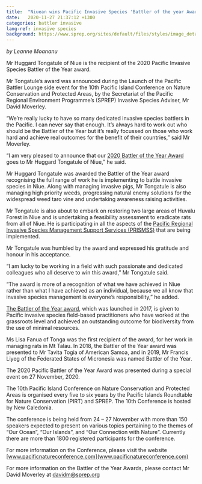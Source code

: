 ```yaml
---
title:  "Niuean wins Pacific Invasive Species 'Battler of the year Award'"
date:   2020-11-27 21:37:12 +1300
categories: battler invasive
lang-ref: invasive species
background: https://www.sprep.org/sites/default/files/styles/image_detai_670_400_/public/images/news/IMG_20150916_101333_b.jpg?itok=WiXD6fs3/600x300
---
```

*by Leanne Moananu*

Mr Huggard Tongatule of Niue is the recipient of the 2020 Pacific Invasive Species Battler of the Year award. 

Mr Tongatule’s award was announced during the Launch of the Pacific Battler Lounge side event for the 10th Pacific Island Conference on Nature Conservation and Protected Areas, by the Secretariat of the Pacific Regional Environment Programme’s (SPREP) Invasive Species Adviser, Mr David Moverley. 

“We’re really lucky to have so many dedicated invasive species battlers in the Pacific. I can never say that enough. It’s always hard to work out who should be the Battler of the Year but it’s really focussed on those who work hard and achieve real outcomes for the benefit of their countries,” said Mr Moverley.

“I am very pleased to announce that our [2020 Battler of the Year Award](https://www.youtube.com/watch?v=jCMY4qq-WaI&feature=youtu.be) goes to Mr Huggard Tongatule of Niue,” he said.  

Mr Huggard Tongatule was awarded the Battler of the Year award recognising the full range of work he is implementing to battle invasive species in Niue.  Along with managing invasive pigs, Mr Tongatule is also managing high priority weeds, progressing natural enemy solutions for the widespread weed taro vine and undertaking awareness raising activities. 

Mr Tongatule is also about to embark on restoring two large areas of Huvalu Forest in Niue and is undertaking a feasibility assessment to eradicate rats from all of Niue. He is participating in all the aspects of the [Pacific Regional Invasive Species Management Support Services (PRISMSS)](https://www.sprep.org/invasive-species-management-in-the-pacific/prismss)  that are being implemented. 

Mr Tongatule was humbled by the award and expressed his gratitude and honour in his acceptance. 

“I am lucky to be working in a field with such passionate and dedicated colleagues who all deserve to win this award,” Mr Tongatule said.

“The award is more of a recognition of what we have achieved in Niue rather than what I have achieved as an individual, because we all know that invasive species management is everyone’s responsibility,” he added. 

[The Battler of the Year award](https://www.sprep.org/pacific-invasive-species-battler-of-the-year), which  was launched in 2017, is given to Pacific invasive species field-based practitioners who have worked at the grassroots level and achieved an outstanding outcome for biodiversity from the use of minimal resources. 

Ms Lisa Fanua of Tonga was the first recipient of the award, for her work in managing rats in Mt Talau. In 2018, the Battler of the Year award was presented to Mr Tavita Togia of American Samoa, and in 2019, Mr Francis Liyeg of the Federated States of Micronesia was named Battler of the Year. 

The 2020 Pacific Battler of the Year Award was presented during a special event on 27 November, 2020.

The 10th Pacific Island Conference on Nature Conservation and Protected Areas is organised every five to six years by the Pacific Islands Roundtable for Nature Conservation (PIRT) and SPREP. The 10th Conference is hosted by New Caledonia. 

The conference is being held from 24 – 27 November with more than 150 speakers expected to present on various topics pertaining to the themes of “Our Ocean”, “Our Islands”, and “Our Connection with Nature”. Currently there are more than 1800 registered participants for the conference. 

For more information on the Conference, please visit the website [www.pacificnatureconference.com](www.pacificnatureconference.com) 

For more information on the Battler of the Year Awards, please contact Mr David Moverley at [davidm@sprep.org](davidm@sprep.org)
